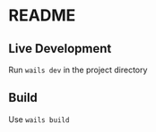 # README
 
## Live Development

Run `wails dev` in the project directory

## Build

Use `wails build`
